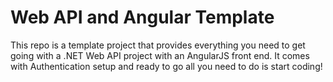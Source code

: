 # Web API and Angular Template

This repo is a template project that provides everything you need to get going with a .NET Web API project with an AngularJS front end.
It comes with Authentication setup and ready to go all you need to do is start coding!
